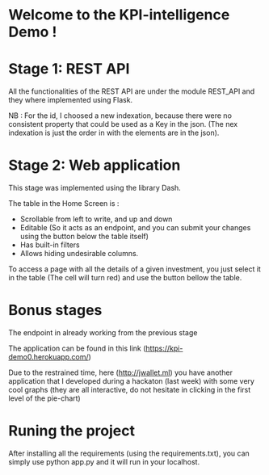 # Welcome to the KPI-intelligence Demo !

# Stage 1: REST API

All the functionalities of the REST API are under the module REST_API and they where implemented using Flask.

NB : For the id, I choosed a new indexation, because there were no consistent property that could be used as a Key in the json. (The nex indexation is just the order in with the elements are in the json).

# Stage 2: Web application

This stage was implemented using the library Dash.

The table in the Home Screen is :
* Scrollable from left to write, and up and down 
* Editable (So it acts as an endpoint,  and you can submit your changes using the button below the table itself)
* Has built-in filters
* Allows hiding undesirable columns.

To access a page with all the details of a given investment, you just select it in the table (The cell will turn red) and use the button bellow the table.

# Bonus stages

The endpoint in already working from the previous stage

The application can be found in this link (https://kpi-demo0.herokuapp.com/)

Due to the restrained time, here (http://jwallet.ml) you have another application that I developed during a hackaton (last week) with some very cool graphs (they are all interactive, do not hesitate in clicking in the first level of the pie-chart)

# Runing the project

After installing all the requirements (using the requirements.txt), you can simply use python app.py and it will run in your localhost.
